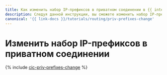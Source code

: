 ```yaml
---
title: Как изменить набор IP-префиксов в приватном соединении в {{ interconnect-full-name }}
description: Следуя данной инструкции, вы сможете изменить набор IP-префиксов в приватном соединении
canonical: '{{ link-docs }}/tutorials/routing/priv-prefixes-change'
---
```


# Изменить набор IP-префиксов в приватном соединении

{% include [cic-priv-prefixes-change](../../_tutorials/routing/priv-prefixes-change.md) %}
